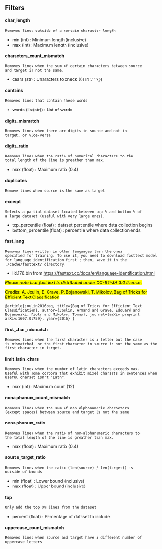 ## Filters

#### char_length
<code>Removes lines outside of a certain character length
</code>
 * min (int) : Minimum length (inclusive)
 * max (int) : Maximum length (inclusive)

#### characters_count_mismatch
<code>Removes lines when the sum of certain characters between source and target is not the same.
</code>
 * chars (str) : Characters to check (()[]?!:."“”{})

#### contains
<code>Removes lines that contain these words
</code>
 * words (list(str)) : List of words

#### digits_mismatch
<code>Removes lines when there are digits in source and not in target, or vice-versa</code>

#### digits_ratio
<code>Removes lines when the ratio of numerical characters to the total length of the line
is greather than max.
</code>
 * max (float) : Maximum ratio (0.4)

#### duplicates
<code>Remove lines when source is the same as target</code>

#### excerpt
<code>Selects a partial dataset located between top % and bottom % of a large dataset (useful with very large ones).</code>
* top_percentile (float) : dataset percentile where data collection begins
* bottom_percentile (float) : percentile where data collection ends

#### fast_lang
<code>Removes lines written in other languages than the ones specified for training. 
To use it, you need to download fasttext model for language identification first ; 
then, save it in the ./cache/fasttext/ directory.
</code>
* lid.176.bin from https://fasttext.cc/docs/en/language-identification.html

<mark>_Please note that fast text is distributed under CC-BY-SA 3.0 licence._</mark>

<mark>Credits: A. Joulin, E. Grave, P. Bojanowski, T. Mikolov, Bag of Tricks for Efficient Text Classification</mark>

<code>@article{joulin2016bag,
  title={Bag of Tricks for Efficient Text Classification},
  author={Joulin, Armand and Grave, Edouard and Bojanowski, Piotr and Mikolov, Tomas},
  journal={arXiv preprint arXiv:1607.01759},
  year={2016}
}</code>

#### first_char_mismatch
<code>Removes lines when the first character is a letter but the case is mismatched, or the first character in source is not the same as the first character in target.</code>

#### limit_latin_chars
<code>Removes lines when the number of latin characters exceeds max. Useful with some corpora that exhibit mixed charsets in sentences when useful charset isn't "Latn".</code>
  * max (int) : Maximum count (12)

#### nonalphanum_count_mismatch
<code>Removes lines when the sum of non-alphanumeric characters (except spaces) between source and target is not the same</code>

#### nonalphanum_ratio
<code>Removes lines when the ratio of non-alphanumeric characters to the total length of the line
is greather than max.
</code>
 * max (float) : Maximum ratio (0.4)

#### source_target_ratio
<code>Removes lines when the ratio (len(source) / len(target)) is outside of bounds
</code>
 * min (float) : Lower bound (inclusive)
 * max (float) : Upper bound (inclusive)

#### top
<code>Only add the top X% lines from the dataset
</code>
 * percent (float) : Percentage of dataset to include

#### uppercase_count_mismatch
<code>Removes lines when source and target have a different number of uppercase letters</code>

